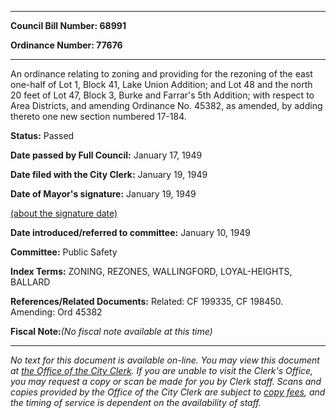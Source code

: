 

********

**Council Bill Number: 68991**
   
**Ordinance Number: 77676**
********

 An ordinance relating to zoning and providing for the rezoning of the east one-half of Lot 1, Block 41, Lake Union Addition; and Lot 48 and the north 20 feet of Lot 47, Block 3, Burke and Farrar's 5th Addition; with respect to Area Districts, and amending Ordinance No. 45382, as amended, by adding thereto one new section numbered 17-184.

**Status:** Passed
   
**Date passed by Full Council:** January 17, 1949
   
**Date filed with the City Clerk:** January 19, 1949
   
**Date of Mayor's signature:** January 19, 1949
   
[(about the signature date)](/~public/approvaldate.htm)
   
   
   
**Date introduced/referred to committee:** January 10, 1949
   
**Committee:** Public Safety
   
   
**Index Terms:** ZONING, REZONES, WALLINGFORD, LOYAL-HEIGHTS, BALLARD

**References/Related Documents:** Related: CF 199335, CF 198450. Amending: Ord 45382

**Fiscal Note:**_(No fiscal note available at this time)_
********

_No text for this document is available on-line. You may view this document at [the Office of the City Clerk](http://www.seattle.gov/leg/clerk/contactUs.htm). If you are unable to visit the Clerk's Office, you may request a copy or scan be made for you by Clerk staff. Scans and copies provided by the Office of the City Clerk are subject to [copy fees](http://clerk.seattle.gov/~public/clerkfees.htm), and the timing of service is dependent on the availability of staff._

